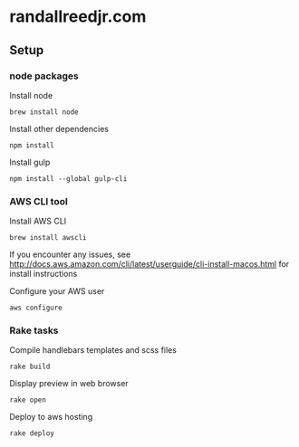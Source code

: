 # randallreedjr.com

## Setup

### node packages

Install node
```
brew install node
```

Install other dependencies
```
npm install
```

Install gulp
```
npm install --global gulp-cli
```

### AWS CLI tool

Install AWS CLI
```
brew install awscli
```

If you encounter any issues, see http://docs.aws.amazon.com/cli/latest/userguide/cli-install-macos.html for install instructions

Configure your AWS user
```
aws configure
```

### Rake tasks

Compile handlebars templates and scss files
```
rake build
```

Display preview in web browser
```
rake open
```

Deploy to aws hosting
```
rake deploy
```
